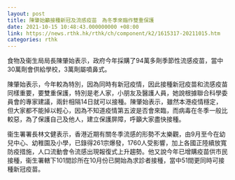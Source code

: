 ```yaml
---
layout: post
title: 陳肇始籲接種新冠及流感疫苗　為冬季來臨作雙重保護
date: 2021-10-15 10:48:43.000000000 +08:00
link: https://news.rthk.hk/rthk/ch/component/k2/1615317-20211015.htm
categories: rthk
---
```


食物及衞生局局長陳肇始表示，政府今年採購了94萬多劑季節性流感疫苗，當中30萬劑會供給學校，3萬劑屬噴鼻式。

陳肇始表示，今年較為特別，因為同時有新冠疫情，因此接種新冠疫苗和流感疫苗同樣重要，要雙重保護，特別是老人家，小朋友及醫護人員，她說根據聯合科學委員會的專家建議，兩針相隔14日就可以接種。陳肇始表示，雖然本港疫情穩定，但大家都不能掉以輕心，因為不知道疫情第五波是否會來臨，而病毒在冬季一般比較惡，為了保護自己及他人，建立保護屏障，呼籲大家盡快接種。

衞生署署長林文健表示，香港近期有關冬季流感的形勢不太樂觀，由9月至今在幼兒中心、幼稚園及小學，已錄得261宗爆發，1760人受影響，加上各國正陸續放寬防疫措施，人口流動會令流感出現報復式上升趨勢。他又說今年已增購疫苗供市民接種，衞生署轄下101間診所在10月份已開始為求診者接種，當中51間更同時可接種新冠疫苗。
